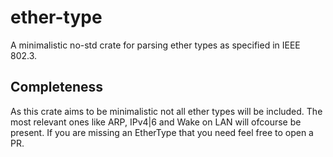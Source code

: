 # ether-type
A minimalistic no-std crate for parsing ether types as specified in IEEE 802.3.
## Completeness
As this crate aims to be minimalistic not all ether types will be included. 
The most relevant ones like ARP, IPv4|6 and Wake on LAN will ofcourse be present.
If you are missing an EtherType that you need feel free to open a PR.
